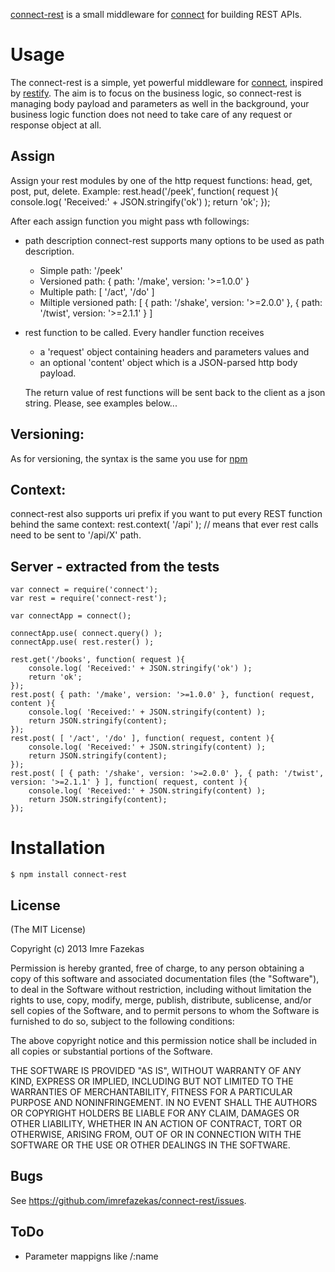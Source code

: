 [connect-rest](https://github.com/imrefazekas/connect-rest) is a small middleware for [connect](http://www.senchalabs.org/connect/) for building REST APIs.

# Usage

The connect-rest is a simple, yet powerful middleware for [connect](http://www.senchalabs.org/connect/), inspired by [restify](http://mcavage.github.com/node-restify/). 
The aim is to focus on the business logic, so connect-rest is managing body payload and parameters as well in the background, your business logic function does not need to take care of any request or response object at all.

## Assign
Assign your rest modules by one of the http request functions: head, get, post, put, delete. Example:
	rest.head('/peek', function( request ){
		console.log( 'Received:' + JSON.stringify('ok') );
		return 'ok';
	});

After each assign function you might pass wth followings:
- path description
	connect-rest supports many options to be used as path description.
	- Simple path: '/peek'
	- Versioned path: { path: '/make', version: '>=1.0.0' }
	- Multiple path: [ '/act', '/do' ]
	- Miltiple versioned path: [ { path: '/shake', version: '>=2.0.0' }, { path: '/twist', version: '>=2.1.1' } ]
- rest function to be called.
	Every handler function receives
	- a 'request' object containing headers and parameters values and 
	- an optional 'content' object which is a JSON-parsed http body payload. 
	
	The return value of rest functions will be sent back to the client as a json string.
	Please, see examples below...

## Versioning:
As for versioning, the syntax is the same you use for [npm](https://npmjs.org)

## Context: 
connect-rest also supports uri prefix if you want to put every REST function behind the same context:
	rest.context( '/api' ); // means that ever rest calls need to be sent to '/api/X' path.

## Server - extracted from the tests

	var connect = require('connect');
	var rest = require('connect-rest');
	
	var connectApp = connect();

	connectApp.use( connect.query() );
	connectApp.use( rest.rester() );

	rest.get('/books', function( request ){
		console.log( 'Received:' + JSON.stringify('ok') );
		return 'ok';
	});
	rest.post( { path: '/make', version: '>=1.0.0' }, function( request, content ){
		console.log( 'Received:' + JSON.stringify(content) );
		return JSON.stringify(content);
	});
	rest.post( [ '/act', '/do' ], function( request, content ){
		console.log( 'Received:' + JSON.stringify(content) );
		return JSON.stringify(content);
	});
	rest.post( [ { path: '/shake', version: '>=2.0.0' }, { path: '/twist', version: '>=2.1.1' } ], function( request, content ){
		console.log( 'Received:' + JSON.stringify(content) );
		return JSON.stringify(content);
	});


# Installation

    $ npm install connect-rest

## License

(The MIT License)

Copyright (c) 2013 Imre Fazekas

Permission is hereby granted, free of charge, to any person obtaining a copy of
this software and associated documentation files (the "Software"), to deal in
the Software without restriction, including without limitation the rights to
use, copy, modify, merge, publish, distribute, sublicense, and/or sell copies of
the Software, and to permit persons to whom the Software is furnished to do so,
subject to the following conditions:

The above copyright notice and this permission notice shall be included in all
copies or substantial portions of the Software.

THE SOFTWARE IS PROVIDED "AS IS", WITHOUT WARRANTY OF ANY KIND, EXPRESS OR
IMPLIED, INCLUDING BUT NOT LIMITED TO THE WARRANTIES OF MERCHANTABILITY, FITNESS
FOR A PARTICULAR PURPOSE AND NONINFRINGEMENT. IN NO EVENT SHALL THE AUTHORS OR
COPYRIGHT HOLDERS BE LIABLE FOR ANY CLAIM, DAMAGES OR OTHER LIABILITY, WHETHER
IN AN ACTION OF CONTRACT, TORT OR OTHERWISE, ARISING FROM, OUT OF OR IN
CONNECTION WITH THE SOFTWARE OR THE USE OR OTHER DEALINGS IN THE SOFTWARE.

## Bugs

See <https://github.com/imrefazekas/connect-rest/issues>.

## ToDo

- Parameter mappigns like /:name

